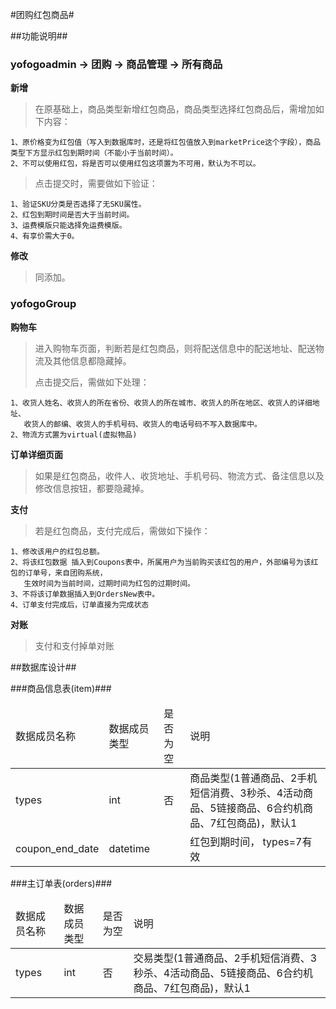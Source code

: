 
#团购红包商品#


##功能说明##

### yofogoadmin -> 团购 -> 商品管理 -> 所有商品 ###

**新增**

> 在原基础上，商品类型新增红包商品，商品类型选择红包商品后，需增加如下内容：
> 
	1、原价格变为红包值（写入到数据库时，还是将红包值放入到marketPrice这个字段），商品类型下方显示红包到期时间（不能小于当前时间）。
	2、不可以使用红包，将是否可以使用红包这项置为不可用，默认为不可以。
> 
> 点击提交时，需要做如下验证：
> 
	1、验证SKU分类是否选择了无SKU属性。
 	2、红包到期时间是否大于当前时间。
	3、运费模版只能选择免运费模版。
	4、有享价需大于0。

**修改**

> 同添加。

### yofogoGroup ###


**购物车**

> 进入购物车页面，判断若是红包商品，则将配送信息中的配送地址、配送物流及其他信息都隐藏掉。
> 
> 点击提交后，需做如下处理：
> 
	1、收货人姓名、收货人的所在省份、收货人的所在城市、收货人的所在地区、收货人的详细地址、
	   收货人的邮编、收货人的手机号码、收货人的电话号码不写入数据库中。
    2、物流方式置为virtual(虚拟物品)

**订单详细页面**

> 如果是红包商品，收件人、收货地址、手机号码、物流方式、备注信息以及修改信息按钮，都要隐藏掉。

**支付**

> 若是红包商品，支付完成后，需做如下操作：
> 
	1、修改该用户的红包总额。
	2、将该红包数据 插入到Coupons表中，所属用户为当前购买该红包的用户，外部编号为该红包的订单号，来自团购系统，
       生效时间为当前时间，过期时间为红包的过期时间。
    3、不将该订单数据插入到OrdersNew表中。
	4、订单支付完成后，订单直接为完成状态

**对账**

> 支付和支付掉单对账


##数据库设计##

###商品信息表(item)###
<table>
	<thead>
		<tr>
			<td>数据成员名称</td>
			<td>数据成员类型</td>
			<td>是否为空</td>
			<td>说明</td>
		</tr>
	</thead>
	<tbody>
		<tr>
			<td>types</td>
			<td>int</td>
			<td>否</td>
			<td>商品类型(1普通商品、2手机短信消费、3秒杀、4活动商品、5链接商品、6合约机商品、7红包商品)，默认1</td>
		</tr>
		<tr>
			<td>coupon_end_date</td>
			<td>datetime</td>
			<td></td>
			<td>红包到期时间， types=7有效</td>
		</tr>
	</tbody>
</table>


###主订单表(orders)###
<table>
	<thead>
		<tr>
			<td>数据成员名称</td>
			<td>数据成员类型</td>
			<td>是否为空</td>
			<td>说明</td>
		</tr>
	</thead>
	<tbody>
		<tr>
			<td>types</td>
			<td>int</td>
			<td>否</td>
			<td>交易类型(1普通商品、2手机短信消费、3秒杀、4活动商品、5链接商品、6合约机商品、7红包商品)，默认1</td>
		</tr>
	</tbody>
</table>
